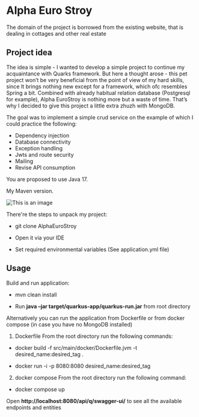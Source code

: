 # Alpha Euro Stroy

The domain of the project is borrowed from the existing website, that is dealing in cottages and other 
real estate

## Project idea

The idea is simple - I wanted to develop a simple project to continue my acquaintance with Quarks framework. But here a thought arose - this pet project won’t be very beneficial from the point of view of my hard skills, since It brings nothing new except for a framework, which ofc resembles Spring a bit. Combined with already habitual relation database (Postgresql for example), Alpha EuroStroy is nothing more but a waste of time. That’s why I decided to give this project a little extra zhuzh with MongoDB.

The goal was to implement a simple crud service on the example of which I could practice the following:

* Dependency injection
* Database connectivity
* Exception handling
* Jwts and route security
* Mailing
* Revise API consumption

You are proposed to use Java 17.

My Maven version.

![This is an image](https://i.ibb.co/5M5bxcm/image.png)

There're the steps to unpack my project: 

* git clone AlphaEuroStroy

* Open it via your IDE

* Set required environmental variables (See application.yml file)

## Usage

Build and run application:

* mvn clean install

* Run **java –jar target/quarkus-app/quarkus-run.jar** from root directory

Alternatively you can run the application from Dockerfile or from docker compose (in case you have no MongoDB installed)

1) Dockerfile 
From the root directory run the following commands:

* docker build -f src/main/docker/Dockerfile.jvm -t desired_name:desired_tag .

* docker run -i -p 8080:8080 desired_name:desired_tag

2) docker compose
From the root directory run the following command:

* docker compose up

Open **http://localhost:8080/api/q/swagger-ui/** to see all the available endpoints and entities
